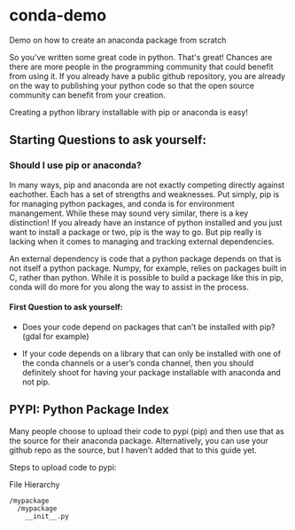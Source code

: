 # conda-demo
Demo on how to create an anaconda package from scratch


So you’ve written some great code in python. That's great! Chances are there are more people in the programming community that could benefit from using it. If you already have a public github repository, you are already on the way to publishing your python code so that the open source community can benefit from your creation.

Creating a python library installable with pip or anaconda is easy!


## Starting Questions to ask yourself:

### Should I use pip or anaconda?
In many ways, pip and anaconda are not exactly competing directly against eachother. Each has a set of strengths and weaknesses. Put simply, pip is for managing python packages, and conda is for environment manangement. While these may sound very similar, there is a key distinction! If you already have an instance of python installed and you just want to install a package or two, pip is the way to go. But pip really is lacking when it comes to managing and tracking external dependencies.

An external dependency is code that a python package depends on that is not itself a python package. Numpy, for example, relies on packages built in C, rather than python. While it is possible to build a package like this in pip, conda will do more for you along the way to assist in the process.


#### First Question to ask yourself:
 - Does your code depend on packages that can’t be installed with pip? (gdal for example)

  - If your code depends on a library that can only be installed with one of the conda channels or a user’s conda channel, then you should definitely shoot for having your package installable with anaconda and not pip.


## PYPI: Python Package Index
Many people choose to upload their code to pypi (pip) and then use that as the source for their anaconda package. Alternatively, you can use your github repo as the source, but I haven’t added that to this guide yet.


Steps to upload code to pypi:

File Hierarchy
```
/mypackage
  /mypackage
    __init__.py
```
